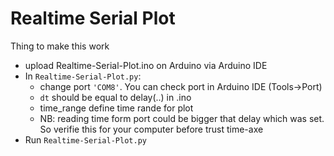 # Realtime Serial Plot
Thing to make this work
* upload Realtime-Serial-Plot.ino on Arduino via Arduino IDE
* In `Realtime-Serial-Plot.py`:
  * change port `'COM8'`. You can check port in Arduino IDE (Tools->Port)
  * `dt` should be equal to delay(..) in .ino
  * time_range define time rande for plot
  * NB: reading time form port could be bigger that delay which was set. So verifie this for your computer before trust time-axe
* Run `Realtime-Serial-Plot.py`
